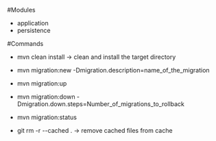 #Modules
- application
- persistence

#Commands
- mvn clean install -> clean and install the target directory
- mvn migration:new -Dmigration.description=name_of_the_migration
- mvn migration:up
- mvn migration:down -Dmigration.down.steps=Number_of_migrations_to_rollback
- mvn migration:status

- git rm -r --cached . -> remove cached files from cache

